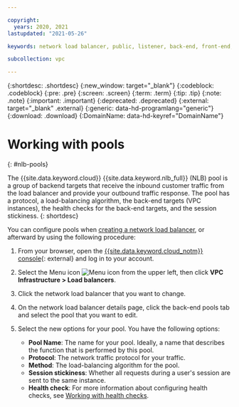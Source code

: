 ```yaml
---

copyright:
  years: 2020, 2021
lastupdated: "2021-05-26"

keywords: network load balancer, public, listener, back-end, front-end, pool, round-robin, weighted, connections, methods, policies, APIs, access, ports, vpc network

subcollection: vpc

---
```


{:shortdesc: .shortdesc}
{:new_window: target="_blank"}
{:codeblock: .codeblock}
{:pre: .pre}
{:screen: .screen}
{:term: .term}
{:tip: .tip}
{:note: .note}
{:important: .important}
{:deprecated: .deprecated}
{:external: target="_blank" .external}
{:generic: data-hd-programlang="generic"}
{:download: .download}
{:DomainName: data-hd-keyref="DomainName"}

# Working with pools
{: #nlb-pools}

The {{site.data.keyword.cloud}} {{site.data.keyword.nlb_full}} (NLB) pool is a group of backend targets that receive the inbound customer traffic from the load balancer and provide your outbound traffic response. The pool has a protocol, a load-balancing algorithm, the back-end targets (VPC instances), the health checks for the back-end targets, and the session stickiness.
{: shortdesc}

You can configure pools when [creating a network load balancer](/docs/vpc?topic=vpc-nlb-ui-creating-network-load-balancer), or afterward by using the following procedure:

1. From your browser, open the [{{site.data.keyword.cloud_notm}} console](https://cloud.ibm.com){: external} and log in to your account.

1. Select the Menu icon ![Menu icon](../../icons/icon_hamburger.svg) from the upper left, then click **VPC Infrastructure > Load balancers**.

1. Click the network load balancer that you want to change.

1. On the network load balancer details page, click the back-end pools tab and select the pool that you want to edit.

1. Select the new options for your pool. You have the following options:

   *  **Pool Name**: The name for your pool. Ideally, a name that describes the function that is performed by this pool.
   * **Protocol**: The network traffic protocol for your traffic.
   * **Method**: The load-balancing algorithm for the pool.
   * **Session stickiness**: Whether all requests during a user's session are sent to the same instance.
   * **Health check**: For more information about configuring health checks, see [Working with health checks](/docs/vpc?topic=vpc-nlb-health-checks#nlb-health-checks).
